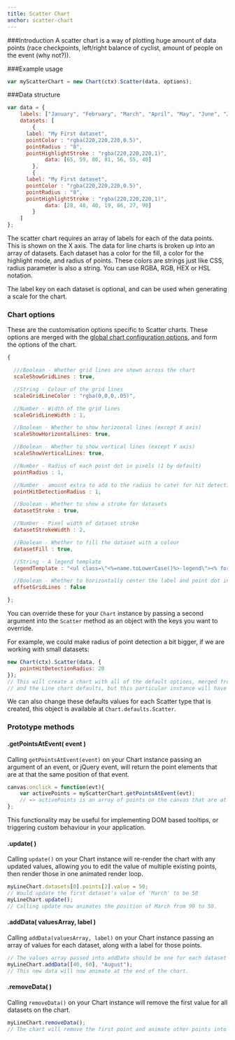 ```yaml
---
title: Scatter Chart
anchor: scatter-chart
---
```

###Introduction
A scatter chart is a way of plotting huge amount of data points (race checkpoints, left/right balance of cyclist, amount of people on the event (why not?)).

<div class="canvas-holder">
	<canvas width="250" height="125"></canvas>
</div>

###Example usage
```javascript
var myScatterChart = new Chart(ctx).Scatter(data, options);
```
###Data structure

```javascript
var data = {
	labels: ["January", "February", "March", "April", "May", "June", "July"],
	datasets: [
		{
      label: "My First dataset",
      pointColor : "rgba(220,220,220,0.5)",
      pointRadius : "8",
      pointHighlightStroke : "rgba(220,220,220,1)",
			data: [65, 59, 80, 81, 56, 55, 40]
		},
		{
      label: "My First dataset",
      pointColor : "rgba(220,220,220,0.5)",
      pointRadius : "8",
      pointHighlightStroke : "rgba(220,220,220,1)",
			data: [28, 48, 40, 19, 86, 27, 90]
		}
	]
};
```

The scatter chart requires an array of labels for each of the data points. This is shown on the X axis.
The data for line charts is broken up into an array of datasets. Each dataset has a color for the fill, a color for the highlight mode, and radius of points. These colors are strings just like CSS, radius parameter is also a string. You can use RGBA, RGB, HEX or HSL notation.

The label key on each dataset is optional, and can be used when generating a scale for the chart.

### Chart options

These are the customisation options specific to Scatter charts. These options are merged with the [global chart configuration options](#getting-started-global-chart-configuration), and form the options of the chart.

```javascript
{

  ///Boolean - Whether grid lines are shown across the chart
  scaleShowGridLines : true,

  //String - Colour of the grid lines
  scaleGridLineColor : "rgba(0,0,0,.05)",

  //Number - Width of the grid lines
  scaleGridLineWidth : 1,

  //Boolean - Whether to show horizontal lines (except X axis)
  scaleShowHorizontalLines: true,

  //Boolean - Whether to show vertical lines (except Y axis)
  scaleShowVerticalLines: true,

  //Number - Radius of each point dot in pixels (1 by default)
  pointRadius : 1,

  //Number - amount extra to add to the radius to cater for hit detection outside the drawn point
  pointHitDetectionRadius : 1,

  //Boolean - Whether to show a stroke for datasets
  datasetStroke : true,

  //Number - Pixel width of dataset stroke
  datasetStrokeWidth : 2,

  //Boolean - Whether to fill the dataset with a colour
  datasetFill : true,

  //String - A legend template
  legendTemplate : "<ul class=\"<%=name.toLowerCase()%>-legend\"><% for (var i=0; i<datasets.length; i++){%><li><span style=\"background-color:<%=datasets[i].strokeColor%>\"><%if(datasets[i].label){%><%=datasets[i].label%><%}%></span></li><%}%></ul>",

  //Boolean - Whether to horizontally center the label and point dot inside the grid
  offsetGridLines : false

};
```

You can override these for your `Chart` instance by passing a second argument into the `Scatter` method as an object with the keys you want to override.

For example, we could make radius of point detection a bit bigger, if we are working with small datasets:

```javascript
new Chart(ctx).Scatter(data, {
	pointHitDetectionRadius: 20
});
// This will create a chart with all of the default options, merged from the global config,
// and the Line chart defaults, but this particular instance will have `bezierCurve` set to false.
```

We can also change these defaults values for each Scatter type that is created, this object is available at `Chart.defaults.Scatter`.


### Prototype methods

#### .getPointsAtEvent( event )

Calling `getPointsAtEvent(event)` on your Chart instance passing an argument of an event, or jQuery event, will return the point elements that are at that the same position of that event.

```javascript
canvas.onclick = function(evt){
	var activePoints = myScatterChart.getPointsAtEvent(evt);
	// => activePoints is an array of points on the canvas that are at the same position as the click event.
};
```

This functionality may be useful for implementing DOM based tooltips, or triggering custom behaviour in your application.

#### .update( )

Calling `update()` on your Chart instance will re-render the chart with any updated values, allowing you to edit the value of multiple existing points, then render those in one animated render loop.

```javascript
myLineChart.datasets[0].points[2].value = 50;
// Would update the first dataset's value of 'March' to be 50
myLineChart.update();
// Calling update now animates the position of March from 90 to 50.
```

#### .addData( valuesArray, label )

Calling `addData(valuesArray, label)` on your Chart instance passing an array of values for each dataset, along with a label for those points.

```javascript
// The values array passed into addData should be one for each dataset in the chart
myLineChart.addData([40, 60], "August");
// This new data will now animate at the end of the chart.
```

#### .removeData( )

Calling `removeData()` on your Chart instance will remove the first value for all datasets on the chart.

```javascript
myLineChart.removeData();
// The chart will remove the first point and animate other points into place
```
